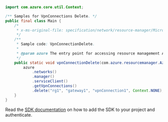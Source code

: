 ```java
import com.azure.core.util.Context;

/** Samples for VpnConnections Delete. */
public final class Main {
    /*
     * x-ms-original-file: specification/network/resource-manager/Microsoft.Network/stable/2021-05-01/examples/VpnConnectionDelete.json
     */
    /**
     * Sample code: VpnConnectionDelete.
     *
     * @param azure The entry point for accessing resource management APIs in Azure.
     */
    public static void vpnConnectionDelete(com.azure.resourcemanager.AzureResourceManager azure) {
        azure
            .networks()
            .manager()
            .serviceClient()
            .getVpnConnections()
            .delete("rg1", "gateway1", "vpnConnection1", Context.NONE);
    }
}
```

Read the [SDK documentation](https://github.com/Azure/azure-sdk-for-java/blob/azure-resourcemanager_2.15.0/sdk/resourcemanager/azure-resourcemanager/README.md) on how to add the SDK to your project and authenticate.
